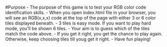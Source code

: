 #Purpose
	- The purpose of this game is to test your RGB color code identification skills.
	- When you open index.html file in your browser, you will see an RGB(x,x,x) code at the top of the page with either 3 or 6 color tiles displayed beneath.
	- 3 tiles is easy mode. If you want to play hard mode, you'll be shown 6 tiles.
	- Your aim is to guess which of the tiles match the code above.
	- If  you get it right, you get the chance to play again. Otherwise, keep choosing tiles till youg get it right. 
	- Have fun playing!


